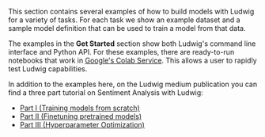 This section contains several examples of how to build models with Ludwig for a variety of tasks.
For each task we show an example dataset and a sample model definition that can be used to train a model from that data.  

The examples in the **Get Started** section show both Ludwig's command line interface and Python API.  For these examples, there are ready-to-run notebooks that work in [Google's Colab Service](https://colab.research.google.com/).  This allows a user to rapidly test Ludwig capabilities.

In addition to the examples here, on the Ludwig medium publication you can find a three part tutorial on Sentiment Analysis with Ludwig:

- [Part I (Training models from scratch)](https://medium.com/ludwig-ai/the-complete-guide-to-sentiment-analysis-with-ludwig-part-i-65a9e6bc054e?source=friends_link&sk=420a8859340d40a8f36963bd0fa4d808)
- [Part II (Finetuning pretrained models)](https://medium.com/ludwig-ai/the-complete-guide-to-sentiment-analysis-with-ludwig-part-ii-d9f3952a06c6?source=friends_link&sk=188e650703aed70f138cc990049f051e)
- [Part III (Hyperparameter Optimization)](https://medium.com/ludwig-ai/hyperparameter-optimization-with-ludwig-6e31272e43fb?source=friends_link&sk=0bc7eac913a5c529b17e8352ae278bd8)
